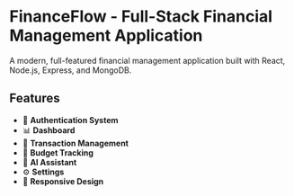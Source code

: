# FinanceFlow - Full-Stack Financial Management Application

A modern, full-featured financial management application built with React, Node.js, Express, and MongoDB.

## Features

- 🔐 **Authentication System**
- 📊 **Dashboard**
- 💸 **Transaction Management**
- 🎯 **Budget Tracking**
- 🤖 **AI Assistant**
- ⚙️ **Settings**
- 📱 **Responsive Design**

